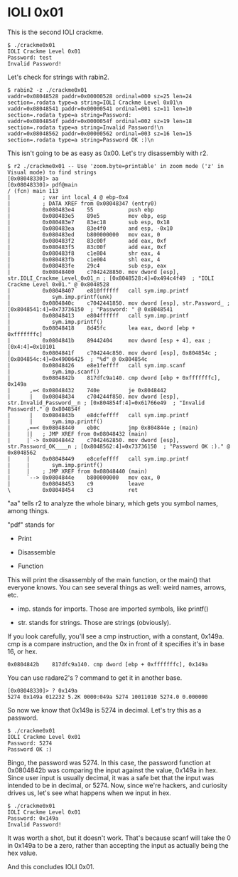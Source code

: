 IOLI 0x01
=========

This is the second IOLI crackme.

```
$ ./crackme0x01
IOLI Crackme Level 0x01
Password: test
Invalid Password!
```

Let's check for strings with rabin2.

```
$ rabin2 -z ./crackme0x01
vaddr=0x08048528 paddr=0x00000528 ordinal=000 sz=25 len=24 section=.rodata type=a string=IOLI Crackme Level 0x01\n
vaddr=0x08048541 paddr=0x00000541 ordinal=001 sz=11 len=10 section=.rodata type=a string=Password:
vaddr=0x0804854f paddr=0x0000054f ordinal=002 sz=19 len=18 section=.rodata type=a string=Invalid Password!\n
vaddr=0x08048562 paddr=0x00000562 ordinal=003 sz=16 len=15 section=.rodata type=a string=Password OK :)\n
```

This isn't going to be as easy as 0x00. Let's try disassembly with r2.

```
$ r2 ./crackme0x01 -- Use 'zoom.byte=printable' in zoom mode ('z' in Visual mode) to find strings
[0x08048330]> aa
[0x08048330]> pdf@main
/ (fcn) main 113
|          ; var int local_4 @ ebp-0x4
|          ; DATA XREF from 0x08048347 (entry0)
|          0x080483e4    55           push ebp
|          0x080483e5    89e5         mov ebp, esp
|          0x080483e7    83ec18       sub esp, 0x18
|          0x080483ea    83e4f0       and esp, -0x10
|          0x080483ed    b800000000   mov eax, 0
|          0x080483f2    83c00f       add eax, 0xf
|          0x080483f5    83c00f       add eax, 0xf
|          0x080483f8    c1e804       shr eax, 4
|          0x080483fb    c1e004       shl eax, 4
|          0x080483fe    29c4         sub esp, eax
|          0x08048400    c7042428850. mov dword [esp], str.IOLI_Crackme_Level_0x01_n ; [0x8048528:4]=0x494c4f49  ; "IOLI Crackme Level 0x01." @ 0x8048528
|          0x08048407    e810ffffff   call sym.imp.printf
|             sym.imp.printf(unk)
|          0x0804840c    c7042441850. mov dword [esp], str.Password_ ; [0x8048541:4]=0x73736150  ; "Password: " @ 0x8048541
|          0x08048413    e804ffffff   call sym.imp.printf
|             sym.imp.printf()
|          0x08048418    8d45fc       lea eax, dword [ebp + 0xfffffffc]
|          0x0804841b    89442404     mov dword [esp + 4], eax ; [0x4:4]=0x10101
|          0x0804841f    c704244c850. mov dword [esp], 0x804854c ; [0x804854c:4]=0x49006425  ; "%d" @ 0x804854c
|          0x08048426    e8e1feffff   call sym.imp.scanf
|             sym.imp.scanf()
|          0x0804842b    817dfc9a140. cmp dword [ebp + 0xfffffffc], 0x149a
|      ,=< 0x08048432    740e         je 0x8048442
|      |   0x08048434    c704244f850. mov dword [esp], str.Invalid_Password__n ; [0x804854f:4]=0x61766e49  ; "Invalid Password!." @ 0x804854f
|      |   0x0804843b    e8dcfeffff   call sym.imp.printf
|      |      sym.imp.printf()
|     ,==< 0x08048440    eb0c         jmp 0x804844e ; (main)
|     ||   ; JMP XREF from 0x08048432 (main)
|     |`-> 0x08048442    c7042462850. mov dword [esp], str.Password_OK____n ; [0x8048562:4]=0x73736150  ; "Password OK :)." @ 0x8048562
|     |    0x08048449    e8cefeffff   call sym.imp.printf
|     |       sym.imp.printf()
|     |    ; JMP XREF from 0x08048440 (main)
|     `--> 0x0804844e    b800000000   mov eax, 0
|          0x08048453    c9           leave
\          0x08048454    c3           ret

```

"aa" tells r2 to analyze the whole binary, which gets you symbol names, among things.

"pdf" stands for

*	Print

*	Disassemble

*	Function

This will print the disassembly of the main function, or the main() that everyone knows. You can see several things as well: weird names, arrows, etc.

*	imp. stands for imports. Those are imported symbols, like printf()

*	str. stands for strings. Those are strings (obviously).

If you look carefully, you'll see a cmp instruction, with a constant, 0x149a. cmp is a compare instruction, and the 0x in front of it specifies it's in base 16, or hex.

```
0x0804842b    817dfc9a140. cmp dword [ebp + 0xfffffffc], 0x149a
```

You can use radare2's ? command to get it in another base.

```
[0x08048330]> ? 0x149a
5274 0x149a 012232 5.2K 0000:049a 5274 10011010 5274.0 0.000000
```

So now we know that 0x149a is 5274 in decimal. Let's try this as a password.

```
$ ./crackme0x01
IOLI Crackme Level 0x01
Password: 5274
Password OK :)
```

Bingo, the password was 5274. In this case, the password function at 0x0804842b was comparing the input against the value, 0x149a in hex. Since user input is usually decimal, it was a safe bet that the input was intended to be in decimal, or 5274. Now, since we're hackers, and curiosity drives us, let's see what happens when we input in hex.

```
$ ./crackme0x01
IOLI Crackme Level 0x01
Password: 0x149a
Invalid Password!
```

It was worth a shot, but it doesn't work. That's because scanf will take the 0 in 0x149a to be a zero, rather than accepting the input as actually being the hex value.

And this concludes IOLI 0x01.
